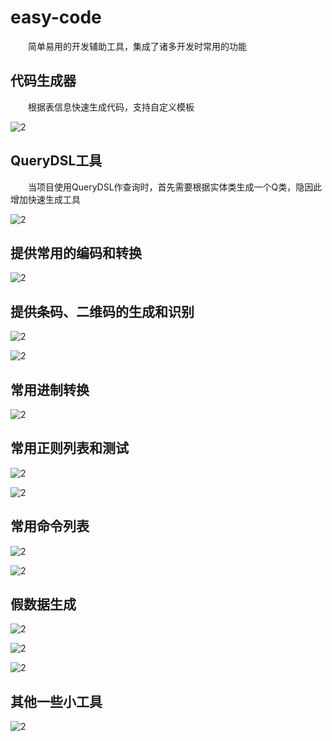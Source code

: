# easy-code
&emsp;&emsp;简单易用的开发辅助工具，集成了诸多开发时常用的功能

## 代码生成器

&emsp;&emsp;根据表信息快速生成代码，支持自定义模板

![2](./doc/1.png)

## QueryDSL工具

&emsp;&emsp;当项目使用QueryDSL作查询时，首先需要根据实体类生成一个Q类，隐因此增加快速生成工具

![2](./doc/2.png)

## 提供常用的编码和转换

![2](./doc/3.png)

## 提供条码、二维码的生成和识别

![2](./doc/4.png)

![2](./doc/41.png)

## 常用进制转换

![2](./doc/5.png)

## 常用正则列表和测试

![2](./doc/6.png)

![2](./doc/61.png)

## 常用命令列表

![2](./doc/7.png)

![2](./doc/71.png)

## 假数据生成
![2](./doc/91.png)

![2](./doc/92.png)

![2](./doc/93.png)

## 其他一些小工具

![2](./doc/8.png)
